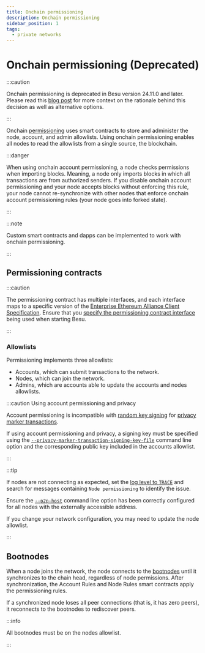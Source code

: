 ```yaml
---
title: Onchain permissioning
description: Onchain permissioning
sidebar_position: 1
tags:
  - private networks
---
```


# Onchain permissioning (Deprecated)

:::caution

Onchain permissioning is deprecated in Besu version 24.11.0 and later. Please read this [blog post](https://www.lfdecentralizedtrust.org/blog/sunsetting-tessera-and-simplifying-hyperledger-besu) for more context on the rationale behind this decision as well as alternative options.

:::

Onchain [permissioning](index.md) uses smart contracts to store and administer the node, account, and admin allowlists. Using onchain permissioning enables all nodes to read the allowlists from a single source, the blockchain.

:::danger

When using onchain account permissioning, a node checks permissions when importing blocks. Meaning, a node only imports blocks in which all transactions are from authorized senders. If you disable onchain account permissioning and your node accepts blocks without enforcing this rule, your node cannot re-synchronize with other nodes that enforce onchain account permissioning rules (your node goes into forked state).

:::

:::note

Custom smart contracts and dapps can be implemented to work with onchain permissioning.

:::

## Permissioning contracts

:::caution

The permissioning contract has multiple interfaces, and each interface maps to a specific version of the [Enterprise Ethereum Alliance Client Specification](https://entethalliance.org/technical-specifications/). Ensure that you [specify the permissioning contract interface] being used when starting Besu.

:::

### Allowlists

Permissioning implements three allowlists:

- Accounts, which can submit transactions to the network.
- Nodes, which can join the network.
- Admins, which are accounts able to update the accounts and nodes allowlists.

:::caution Using account permissioning and privacy

Account permissioning is incompatible with [random key signing](../../how-to/use-privacy/sign-pmts.md) for [privacy marker transactions](../privacy/private-transactions/processing.md).

If using account permissioning and privacy, a signing key must be specified using the [`--privacy-marker-transaction-signing-key-file`](../../reference/cli/options.md#privacy-marker-transaction-signing-key-file-deprecated) command line option and the corresponding public key included in the accounts allowlist.

:::

:::tip

If nodes are not connecting as expected, set the [log level to `TRACE`](../../../public-networks/reference/cli/options.md#logging) and search for messages containing `Node permissioning` to identify the issue.

Ensure the [`--p2p-host`](../../../public-networks/reference/cli/options.md#p2p-host) command line option has been correctly configured for all nodes with the externally accessible address.

If you change your network configuration, you may need to update the node allowlist.

:::

## Bootnodes

When a node joins the network, the node connects to the [bootnodes](../../how-to/configure/bootnodes.md) until it synchronizes to the chain head, regardless of node permissions. After synchronization, the Account Rules and Node Rules smart contracts apply the permissioning rules.

If a synchronized node loses all peer connections (that is, it has zero peers), it reconnects to the bootnodes to rediscover peers.

:::info

All bootnodes must be on the nodes allowlist.

:::

<!-- Links -->

[specify the permissioning contract interface]: ../../how-to/use-permissioning/onchain.md#specify-the-permissioning-contract-interface-version
